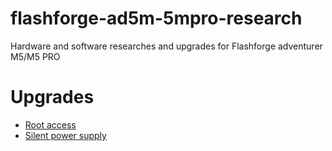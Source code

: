 # flashforge-ad5m-5mpro-research
Hardware and software researches and upgrades for Flashforge adventurer M5/M5 PRO

# Upgrades
- [Root access](./upgrades/getting_root.md)
- [Silent power supply](./upgrades/silent_psu.md)
